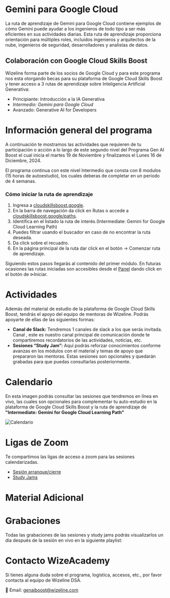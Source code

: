 # Gemini para Google Cloud

La ruta de aprendizaje de Gemini para Google Cloud contiene ejemplos de cómo Gemini puede ayudar a los ingenieros de todo tipo a ser más eficientes en sus actividades diarias. 
Esta ruta de aprendizaje proporciona orientación para múltiples roles, incluidos ingenieros y arquitectos de la nube, ingenieros de seguridad, desarrolladores y analistas de datos.

## Colaboración con Google Cloud Skills Boost
Wizeline forma parte de los socios de Google Cloud y para este programa nos esta otorgando becas para su plataforma de Google Cloud Skills Boost y tener acceso a 3 rutas de aprendizaje sobre Inteligencia Artificial Generativa:
- Principiante: Introducción a la IA Generativa
- *Intermedio: Gemini para Google Cloud*
- Avanzado: Generative AI for Developers

# Información general del programa
A continuación te mostramos las actividades que requieren de tu participación o acción a lo largo de este segundo nivel del Programa Gen AI Boost el cual inicia el martes 19 de Noviembre y finalizamos el Lunes 16 de Diciembre, 2024.

El programa continua con este nivel Intermedio que consta con 8 modulos (15 horas de autoestudio), los cuales deberas de completar en un período de 4 semanas.

### Cómo iniciar la ruta de aprendizaje 
1. Ingresa a [cloudskillsboost.google](https://www.cloudskillsboost.google/).
2. En la barra de navegación da click en Rutas o accede a [cloudskillsboost.google/paths](https://www.cloudskillsboost.google/paths).
3. Identifica en el listado la ruta de interés.(Intermediate: Gemini for Google Cloud Learning Path)
4. Puedes filtrar usando el buscador en caso de no encontrar la ruta deseada.
5. Da click sobre el recuadro.
6. En la página principal de la ruta dar click en el botón → Comenzar ruta de aprendizaje.

Siguiendo estos pasos llegarás al contenido del primer módulo.
En futuras ocasiones las rutas iniciadas son accesibles desde el [Panel](https://www.cloudskillsboost.google/) dando click en el botón de ⊳Iniciar.

# Actividades
Además del material de estudio de la plataforma de Google Cloud Skills Boost, tendrás el apoyo del equipo de mentoras de Wizeline. Podrás apoyarte de ellas de las siguientes formas:
- __Canal de Slack:__ Tendremos 1 canales de slack a los que serás invitada.
Canal , este es nuestro canal principal de comunicación donde te compartiremos recordatorios de las actividades, noticias, etc.
- __Sesiones “Study Jam”:__ Aquí podrás reforzar conocimientos conforme avanzas en los módulos con el material y temas de apoyo que prepararon las mentoras. Estas sesiones son opcionales y quedarán grabadas para que puedas consultarlas posteriormente.

# Calendario
En esta imagen podrás consultar las sesiones que tendremos en línea en vivo, las cuales son opcionales para complementar tu auto-estudio en la plataforma de Google Cloud Skills Boost y la ruta de aprendizaje de __"Intermediate: Gemini for Google Cloud Learning Path"__

![Calendario](https://github.com/user-attachments/assets/1435923b-b792-48d4-aca8-2a64463519dc)


# Ligas de Zoom
Te compartimos las ligas de acceso a zoom para las sesiones calendarizadas.
- [Sesión arranque/cierre](https://wizeline.zoom.us/j/82193461072)
- [Study Jams](https://wizeline.zoom.us/j/82193461072)

# Material Adicional

# Grabaciones
Todas las grabaciones de las sesiones y study jams podrás visualizarlos un día después de la sesión en vivo en la siguiente playlist:

# Contacto WizeAcademy
Si tienes alguna duda sobre el programa, logística, accesos, etc., por favor contacta al equipo de Wizeline DSA.

:email: Email: genaiboost@wizeline.com
